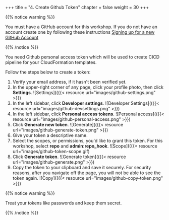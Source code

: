 +++
title = "4. Create Github Token"
chapter = false
weight = 30
+++

{{% notice warning %}}
<p>
You must have a GitHub account for this workshop. If you do not have an account create one by following these instructions <a href="https://help.github.com/articles/signing-up-for-a-new-github-account/" target="_blank">Signing up for a new GitHub Account</a> 
</p>
{{% /notice %}}

You need Github personal access token which will be used to create CICD pipeline for your CloudFormation templates.

Follow the steps below to create a token:

1. Verify your email address, if it hasn't been verified yet.
2. In the upper-right corner of any page, click your profile photo, then click **Settings**.
![Settings](({{< resource url="images/github-settings.png" >}})
3. In the left sidebar, click **Developer settings**.
![Developer Settings](({{< resource url="images/github-devsettings.png" >}})
4. In the left sidebar, click **Personal access tokens**.
![Personal access](({{< resource url="images/github-personal-access.png" >}})
5. Click **Generate new token**.
![Generate](({{< resource url="images/github-generate-token.png" >}})
6. Give your token a descriptive name.
7. Select the scopes, or permissions, you'd like to grant this token. For this workshop, select **repo** and **admin:repo_hook**.
![Scope](({{< resource url="images/github-token-scope.gif)
8. Click **Generate token**.
![Generate token](({{< resource url="images/github-generate.png" >}})
9. Copy the token to your clipboard and save it securely. For security reasons, after you navigate off the page, you will not be able to see the token again.
![Copy](({{< resource url="images/github-copy-token.png" >}})

{{% notice warning %}}
<p>
Treat your tokens like passwords and keep them secret.
</p>
{{% /notice %}}
